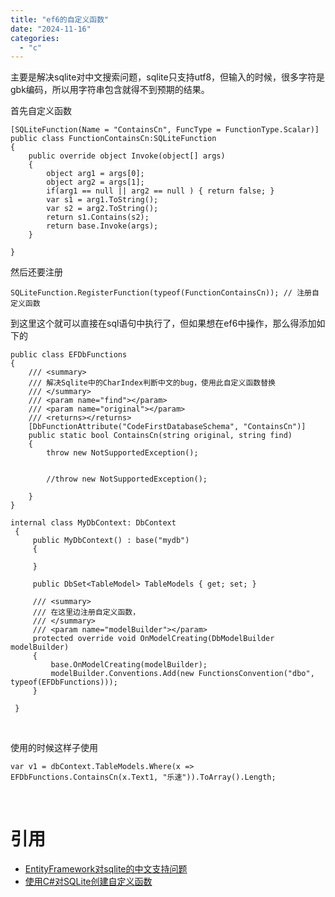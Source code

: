 ```yaml
---
title: "ef6的自定义函数"
date: "2024-11-16"
categories: 
  - "c"
---
```


主要是解决sqlite对中文搜索问题，sqlite只支持utf8，但输入的时候，很多字符是gbk编码，所以用字符串包含就得不到预期的结果。

首先自定义函数

```
[SQLiteFunction(Name = "ContainsCn", FuncType = FunctionType.Scalar)]
public class FunctionContainsCn:SQLiteFunction
{
    public override object Invoke(object[] args)
    {
        object arg1 = args[0];
        object arg2 = args[1];
        if(arg1 == null || arg2 == null ) { return false; }
        var s1 = arg1.ToString();
        var s2 = arg2.ToString();
        return s1.Contains(s2);
        return base.Invoke(args);
    }

}
```

然后还要注册

```
SQLiteFunction.RegisterFunction(typeof(FunctionContainsCn)); // 注册自定义函数
```

到这里这个就可以直接在sql语句中执行了，但如果想在ef6中操作，那么得添加如下的

```
public class EFDbFunctions
{
    /// <summary>
    /// 解决Sqlite中的CharIndex判断中文的bug，使用此自定义函数替换
    /// </summary>
    /// <param name="find"></param>
    /// <param name="original"></param>
    /// <returns></returns>
    [DbFunctionAttribute("CodeFirstDatabaseSchema", "ContainsCn")]
    public static bool ContainsCn(string original, string find)
    {
        throw new NotSupportedException();


        //throw new NotSupportedException();

    }
}
```

```
internal class MyDbContext: DbContext
 {
     public MyDbContext() : base("mydb")
     {

     }

     public DbSet<TableModel> TableModels { get; set; }

     /// <summary>
     /// 在这里边注册自定义函数，
     /// </summary>
     /// <param name="modelBuilder"></param>
     protected override void OnModelCreating(DbModelBuilder modelBuilder)
     {
         base.OnModelCreating(modelBuilder);
         modelBuilder.Conventions.Add(new FunctionsConvention("dbo", typeof(EFDbFunctions)));
     }

 }
```

 

使用的时候这样子使用

```
var v1 = dbContext.TableModels.Where(x => EFDbFunctions.ContainsCn(x.Text1, "乐速")).ToArray().Length;
```

 

# 引用

- [EntityFramework对sqlite的中文支持问题](https://bbs.csdn.net/topics/392505354)
- [使用C#对SQLite创建自定义函数](https://blog.csdn.net/lc156845259/article/details/68944742)
